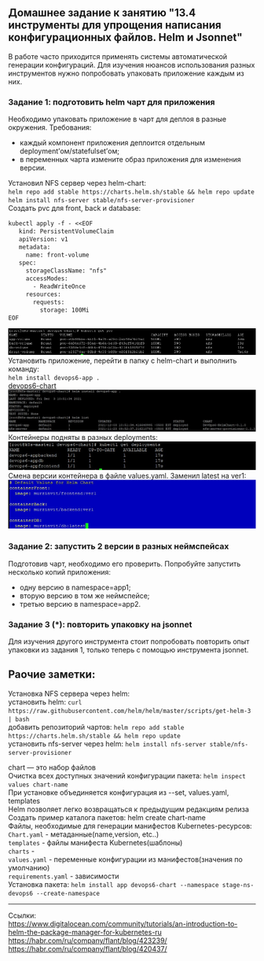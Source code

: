 ## Домашнее задание к занятию "13.4 инструменты для упрощения написания конфигурационных файлов. Helm и Jsonnet"
В работе часто приходится применять системы автоматической генерации конфигураций. Для изучения нюансов использования разных инструментов нужно попробовать упаковать приложение каждым из них.

### Задание 1: подготовить helm чарт для приложения
Необходимо упаковать приложение в чарт для деплоя в разные окружения. Требования:
* каждый компонент приложения деплоится отдельным deployment’ом/statefulset’ом;
* в переменных чарта измените образ приложения для изменения версии.

Установил NFS сервер через helm-chart: </br>
`helm repo add stable https://charts.helm.sh/stable && helm repo update` </br>
`helm install nfs-server stable/nfs-server-provisioner` </br>
Создать pvc для front, back и database: </br>
 ```
 kubectl apply -f - <<EOF
    kind: PersistentVolumeClaim
    apiVersion: v1
    metadata:
      name: front-volume
    spec:
      storageClassName: "nfs"
      accessModes:
        - ReadWriteOnce
      resources:
        requests:
          storage: 100Mi
 EOF
 ```
 ![helm_make_pvc](https://github.com/murzinvit/screen_1/blob/f0e08f45cad230d631d78e33071929ef5bc3fac5/Kuber_helm_make_pvc.jpg) </br>
Установить приложение, перейти в папку с helm-chart и выполнить команду: </br>
`helm install devops6-app .` </br>
[devops6-chart](https://github.com/murzinvit/13.04_kubernetes_config_helm/tree/main/devops6-chart) </br>
![app_install](https://github.com/murzinvit/screen_1/blob/4eed8c1dd05717430e86ec6ac771ea54b85bc535/Kuber_helm_installdevops6_app1.jpg) </br>
Контейнеры подняты в разных deployments: </br>
![app_deployment](https://github.com/murzinvit/screen_1/blob/1f840e5ccc2112a742ddbc261468dc2651da4d88/Kuber_run_deployments_app.jpg) </br>
Смена версии контейнера в файле values.yaml. Заменил latest на ver1: </br>
![container_value](https://github.com/murzinvit/screen_1/blob/62c8610f89f339fb690caa02978e81d80cd4d1a5/Kuber_change_container_value.jpg) </br>

### Задание 2: запустить 2 версии в разных неймспейсах
Подготовив чарт, необходимо его проверить. Попробуйте запустить несколько копий приложения:
* одну версию в namespace=app1;
* вторую версию в том же неймспейсе;
* третью версию в namespace=app2.

### Задание 3 (*): повторить упаковку на jsonnet
Для изучения другого инструмента стоит попробовать повторить опыт упаковки из задания 1, только теперь с помощью инструмента jsonnet. </br>

Раочие заметки: </br>
-----------------------------------------------
Установка NFS сервера через helm: </br>
    установить helm: `curl https://raw.githubusercontent.com/helm/helm/master/scripts/get-helm-3 | bash` </br>
    добавить репозиторий чартов: `helm repo add stable https://charts.helm.sh/stable && helm repo update` </br>
    установить nfs-server через helm: `helm install nfs-server stable/nfs-server-provisioner` </br>

chart — это набор файлов </br>
Очистка всех доступных значений конфигурации пакета: `helm inspect values chart-name` </br>
При установке объединяется конфигурация из --set, values.yaml, templates </br>
Helm позволяет легко возвращаться к предыдущим редакциям релиза </br>
Создать пример каталога пакетов: helm create chart-name </br>
Файлы, необходимые для генерации манифестов Kubernetes-ресурсов: </br>
`Chart.yaml` - метаданные(name,version, etc..) </br>
`templates` - файлы манифеста Kubernetes(шаблоны) </br>
`charts` - </br>
`values.yaml` - переменные конфигурации из манифестов(значения по умолчанию) </br>
`requirements.yaml` - зависимости </br>
Установка пакета: `helm install app devops6-chart --namespace stage-ns-devops6 --create-namespace` </br>

-----------------------------------------------
Ссылки: </br>
https://www.digitalocean.com/community/tutorials/an-introduction-to-helm-the-package-manager-for-kubernetes-ru </br>
https://habr.com/ru/company/flant/blog/423239/ </br>
https://habr.com/ru/company/flant/blog/420437/ </br>
